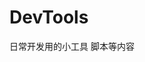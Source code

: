 <!--
 * @Author: Justin
 * @Date: 2024-05-06 09:51:51
 * @fielname: 
 * @version: 
 * @Description: 
 * @LastEditTime: 2024-05-06 10:02:26
-->
# DevTools
日常开发用的小工具 脚本等内容

